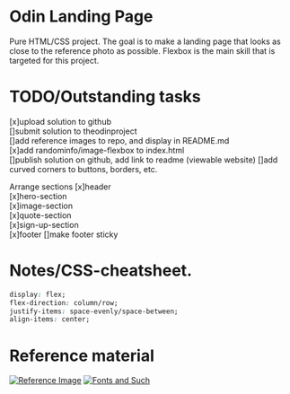 # Odin Landing Page

Pure HTML/CSS project.
The goal is to make a landing page that looks as close to the reference photo as possible.
Flexbox is the main skill that is targeted for this project.

# TODO/Outstanding tasks

[x]upload solution to github  
[]submit solution to theodinproject  
[]add reference images to repo, and display in README.md  
[x]add randominfo/image-flexbox to index.html  
[]publish solution on github, add link to readme (viewable website)
[]add curved corners to buttons, borders, etc.

Arrange sections
[x]header  
[x]hero-section  
[x]image-section  
[x]quote-section  
[x]sign-up-section  
[x]footer
[]make footer sticky

# Notes/CSS-cheatsheet.

```CSS
display: flex;
flex-direction: column/row;
justify-items: space-evenly/space-between;
align-items: center;
```

# Reference material

[![Reference Image](https://cdn.statically.io/gh/TheOdinProject/curriculum/81a5d553f4073e593d23a6ab00d50eef8620796d/foundations/html_css/project/imgs/01.png)](https://cdn.statically.io/gh/TheOdinProject/)
[![Fonts and Such](https://cdn.statically.io/gh/TheOdinProject/curriculum/81a5d553f4073e593d23a6ab00d50eef8620796d/foundations/html_css/project/imgs/02.png)](https://cdn.statically.io/gh/TheOdinProject/)
